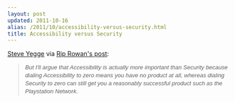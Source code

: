 ```yaml
---
layout: post
updated: 2011-10-16
alias: /2011/10/accessibility-versus-security.html
title: Accessibility versus Security
---
```

<a href="https://plus.google.com/110981030061712822816/posts">Steve Yegge</a>&nbsp;via&nbsp;<a href="https://plus.google.com/112678702228711889851/posts/eVeouesvaVX">Rip Rowan's post</a>:<br />
<blockquote>
<span class="Apple-style-span" style="font-family: arial, sans-serif; font-size: 13px; line-height: 18px;"><i>But I'll argue that Accessibility is actually more important than Security because dialing Accessibility to zero means you have no product at all, whereas dialing Security to zero can still get you a reasonably successful product such as the Playstation Network.</i></span></blockquote>
<br />